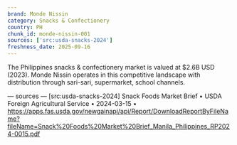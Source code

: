```yaml
---
brand: Monde Nissin
category: Snacks & Confectionery
country: PH
chunk_id: monde-nissin-001
sources: ['src:usda-snacks-2024']
freshness_date: 2025-09-16
---
```


The Philippines snacks & confectionery market is valued at $2.6B USD (2023). Monde Nissin operates in this competitive landscape with distribution through sari-sari, supermarket, school channels.

— sources —
[src:usda-snacks-2024] Snack Foods Market Brief • USDA Foreign Agricultural Service • 2024-03-15 • https://apps.fas.usda.gov/newgainapi/api/Report/DownloadReportByFileName?fileName=Snack%20Foods%20Market%20Brief_Manila_Philippines_RP2024-0015.pdf
